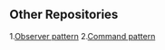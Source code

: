 ## Other Repositories

1.[Observer pattern](https://github.com/KarolKucinski2001/Observer-pattern)
2.[Command pattern]([https://www.google.com](https://github.com/KarolKucinski2001/Command-pattern))
